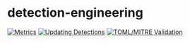 # detection-engineering


[![Metrics](https://github.com/Spacechrist/detection-engineering/actions/workflows/metrics.yml/badge.svg)](https://github.com/Spacechrist/detection-engineering/actions/workflows/metrics.yml)  [![Updating Detections](https://github.com/Spacechrist/detection-engineering/actions/workflows/elastic_sync.yml/badge.svg)](https://github.com/Spacechrist/detection-engineering/actions/workflows/elastic_sync.yml)  [![TOML/MITRE Validation](https://github.com/Spacechrist/detection-engineering/actions/workflows/toml_mitre_validation.yml/badge.svg)](https://github.com/Spacechrist/detection-engineering/actions/workflows/toml_mitre_validation.yml)
